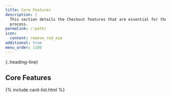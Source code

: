 ```yaml
---
title: Core Features
description: |
  This section details the Checkout features that are essential for the payment
  process.
permalink: /:path/
icon:
  content: remove_red_eye
additional: true
menu_order: 1100
---
```


{:.heading-line}
## Core Features

{% include card-list.html %}
